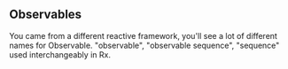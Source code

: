 ## Observables

You came from a different reactive framework, you'll see a lot of different names for Observable. 
"observable", "observable sequence", "sequence" used interchangeably in Rx.


